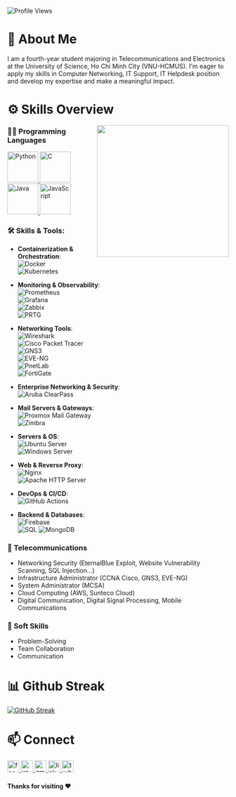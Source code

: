 <p align="left"> <img src="https://komarev.com/ghpvc/?username=tuannguyenba&label=Profile%20views&color=0e75b6&style=flat" alt="Profile Views" /> </p>

# 🚀 About Me
I am a fourth-year student majoring in Telecommunications and Electronics at the University of Science, Ho Chi Minh City (VNU-HCMUS). 
I'm eager to apply my skills in Computer Networking, IT Support, IT Helpdesk position and develop my expertise and make a meaningful impact.

# ⚙️ Skills Overview
<img align='right' src="https://camo.githubusercontent.com/130ffc354b6ee3c8c9e506276e598bf4e19ea7950df203dacf6aeee4fc543a50/68747470733a2f2f616e616c7974696373696e6469616d61672e636f6d2f77702d636f6e74656e742f75706c6f6164732f323031382f31322f646576656c6f7065722d6472696262626c652e676966" width="300">

### 👨‍💻 Programming Languages
<p>
  <a href="https://www.python.org/" target="_blank">
    <img src="https://cdn.jsdelivr.net/gh/devicons/devicon/icons/python/python-original.svg" alt="Python" width="70" height="70"/>
  </a>
  <a href="https://devdocs.io/c/" target="_blank">
    <img src="https://cdn.jsdelivr.net/gh/devicons/devicon/icons/c/c-original.svg" alt="C" width="70" height="70"/>
  </a>
  <a href="https://www.java.com/" target="_blank">
    <img src="https://cdn.jsdelivr.net/gh/devicons/devicon/icons/java/java-original.svg" alt="Java" width="70" height="70"/>
  </a>
  <a href="https://developer.mozilla.org/en-US/docs/Web/JavaScript" target="_blank">
    <img src="https://cdn.jsdelivr.net/gh/devicons/devicon/icons/javascript/javascript-original.svg" alt="JavaScript" width="70" height="70"/>
  </a>
</p>

### 🛠 Skills & Tools: 

- **Containerization & Orchestration**:  
  ![Docker](https://img.shields.io/badge/-Docker-blue?logo=docker&logoColor=white)  
  ![Kubernetes](https://img.shields.io/badge/-Kubernetes-326ce5?logo=kubernetes&logoColor=white)

- **Monitoring & Observability**:  
  ![Prometheus](https://img.shields.io/badge/-Prometheus-e6522c?logo=prometheus&logoColor=white)  
  ![Grafana](https://img.shields.io/badge/-Grafana-f46800?logo=grafana&logoColor=white)  
  ![Zabbix](https://img.shields.io/badge/-Zabbix-DC382D?logo=zabbix&logoColor=white)  
  ![PRTG](https://img.shields.io/badge/-PRTG%20Network%20Monitor-ffcc00?logo=windows&logoColor=black)  

- **Networking Tools**:  
  ![Wireshark](https://img.shields.io/badge/-Wireshark-1679A7?logo=wireshark&logoColor=white)  
  ![Cisco Packet Tracer](https://img.shields.io/badge/-Cisco%20Packet%20Tracer-1ba0d7?logo=cisco&logoColor=white)  
  ![GNS3](https://img.shields.io/badge/-GNS3-2c3e50?logo=gns3&logoColor=white)  
  ![EVE-NG](https://img.shields.io/badge/-EVE--NG-1f1f1f?logo=linux&logoColor=white)  
  ![PnetLab](https://img.shields.io/badge/-PnetLab-003366?logo=proxmox&logoColor=white)  
  ![FortiGate](https://img.shields.io/badge/-FortiGate-EE3124?logo=fortinet&logoColor=white)

- **Enterprise Networking & Security**:  
  ![Aruba ClearPass](https://img.shields.io/badge/-Aruba%20ClearPass-FF6600?logo=aruba&logoColor=white)

- **Mail Servers & Gateways**:  
  ![Proxmox Mail Gateway](https://img.shields.io/badge/-Proxmox%20Mail%20Gateway-E57000?logo=proxmox&logoColor=white)  
  ![Zimbra](https://img.shields.io/badge/-Zimbra-DA1F26?logo=zimbra&logoColor=white)

- **Servers & OS**:  
  ![Ubuntu Server](https://img.shields.io/badge/-Ubuntu%20Server-E95420?logo=ubuntu&logoColor=white)  
  ![Windows Server](https://img.shields.io/badge/-Windows%20Server-0078D6?logo=windows&logoColor=white)

- **Web & Reverse Proxy**:  
  ![Nginx](https://img.shields.io/badge/-Nginx-009639?logo=nginx&logoColor=white)  
  ![Apache HTTP Server](https://img.shields.io/badge/-Apache%20HTTP%20Server-D22128?logo=apache&logoColor=white)

- **DevOps & CI/CD**:  
  ![GitHub Actions](https://img.shields.io/badge/-GitHub%20Actions-2088FF?logo=githubactions&logoColor=white)

- **Backend & Databases**:  
  ![Firebase](https://img.shields.io/badge/-Firebase-FFCA28?logo=firebase&logoColor=black)  
  ![SQL](https://img.shields.io/badge/-SQL-4479A1?logo=mysql&logoColor=white)
  ![MongoDB](https://img.shields.io/badge/-MongoDB-47A248?logo=mongodb&logoColor=white)   

### 📡 Telecommunications
<ul>
  <li>Networking Security (EternalBlue Exploit, Website Vulnerability Scanning, SQL Injection...)</li>
  <li>Infrastructure Administrator (CCNA Cisco, GNS3, EVE-NG)</li>
  <li>System Administrator (MCSA)</li>
  <li>Cloud Computing (AWS, Sunteco Cloud)</li>
  <li>Digital Communication, Digital Signal Processing, Mobile Communications</li>
</ul>

### 🤝 Soft Skills
<ul>
  <li>Problem-Solving</li>
  <li>Team Collaboration</li>
  <li>Communication</li>
</ul>

# 📊 Github Streak
[![GitHub Streak](https://streak-stats.demolab.com/?user=MnTrinfs)](https://git.io/streak-stats)


# 📫 Connect
<p>
    <a href="https://www.facebook.com/minhtri.nguyenngoc.3572" target="_blank">
        <img src="https://img.shields.io/static/v1?message=Facebook&logo=facebook&label=&color=1877F2&logoColor=white&labelColor=&style=for-the-badge" height="27" alt="facebook logo"  />
    </a>
    <a href="https://www.youtube.com/@davidnguyen7897" target="_blank">
        <img src="https://img.shields.io/static/v1?message=Youtube&logo=youtube&label=&color=FF0000&logoColor=white&labelColor=&style=for-the-badge" height="27" alt="youtube logo"  />
      </a>
    <a href="mailto:bthong45@gmail.com" target="_blank">
        <img src="https://img.shields.io/static/v1?message=Gmail&logo=gmail&label=&color=D14836&logoColor=white&labelColor=&style=for-the-badge" height="27" alt="gmail logo"  />
    </a>
    <a href="https://www.linkedin.com/in/nguynngcminhtr7" target="_blank">
        <img src="https://img.shields.io/static/v1?message=LinkedIn&logo=linkedin&label=&color=0077B5&logoColor=white&labelColor=&style=for-the-badge" height="27" alt="linkedin logo"  />
    </a>
    <a href="https://x.com/NguynNgcMinhTr7" target="_blank">
        <img src="https://img.shields.io/static/v1?message=Twitter&logo=twitter&label=&color=1DA1F2&logoColor=white&labelColor=&style=for-the-badge" height="27" alt="twitter logo"  />
    </a>
</p>

#### Thanks for visiting :heart:

